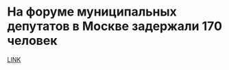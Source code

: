 # На форуме муниципальных депутатов в Москве задержали 170 человек



[LINK](https://varlamov.ru/4212264.html)